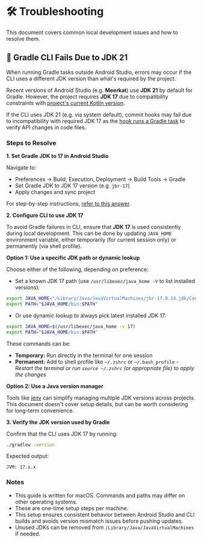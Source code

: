 # 🛠️ Troubleshooting

This document covers common local development issues and how to resolve them.

## 🐘 Gradle CLI Fails Due to JDK 21

When running Gradle tasks outside Android Studio, errors may occur if the CLI uses a different JDK version than what's required by the project.

Recent versions of Android Studio (e.g. **Meerkat**) use **JDK 21** by default for Gradle. However, the project requires **JDK 17** due to compatibility constraints with [project's current Kotlin version](../buildSrc/src/main/kotlin/io.customer/android/Versions.kt#L27).

If the CLI uses JDK 21 (e.g. via system default), commit hooks may fail due to incompatibility with required JDK 17 as the [hook runs a Gradle task](../lefthook.yml#L6) to verify API changes in code files.

### Steps to Resolve

**1. Set Gradle JDK to 17 in Android Studio**

Navigate to:

- Preferences -> Build, Execution, Deployment -> Build Tools -> Gradle
- Set Gradle JDK to JDK 17 version (e.g. `jbr-17`)
- Apply changes and sync project

For step-by-step instructions, [refer to this answer](https://stackoverflow.com/a/79049864/1771663).

**2. Configure CLI to use JDK 17**

To avoid Gradle failures in CLI, ensure that **JDK 17** is used consistently during local development. This can be done by updating `JAVA_HOME` environment variable, either temporarily (for current session only) or permanently (via shell profile).

**Option 1: Use a specific JDK path or dynamic lookup**

Choose either of the following, depending on preference:

- Set a known JDK 17 path (use `/usr/libexec/java_home -V` to list installed versions):

```bash
export JAVA_HOME="/Library/Java/JavaVirtualMachines/jbr-17.0.14.jdk/Contents/Home"
export PATH="$JAVA_HOME/bin:$PATH"
```

- Or use dynamic lookup to always pick latest installed JDK 17:

```bash
export JAVA_HOME=$(/usr/libexec/java_home -v 17)
export PATH="$JAVA_HOME/bin:$PATH"
```

These commands can be:
- **Temporary:** Run directly in the terminal for one session
- **Permanent:** Add to shell profile like `~/.zshrc` or `~/.bash_profile` _- Restart the terminal or run `source ~/.zshrc` (or appropriate file) to apply the changes_

**Option 2: Use a Java version manager**

Tools like [jenv](https://github.com/jenv/jenv) can simplify managing multiple JDK versions across projects. This document doesn't cover setup details, but can be worth considering for long-term convenience.

**3. Verify the JDK version used by Gradle**

Confirm that the CLI uses JDK 17 by running:
```bash
./gradlew -version
```

Expected output:
```
JVM: 17.x.x
```

### Notes

- This guide is written for macOS. Commands and paths may differ on other operating systems.
- These are one-time setup steps per machine.
- This setup ensures consistent behavior between Android Studio and CLI builds and avoids version mismatch issues before pushing updates.
- Unused JDKs can be removed from `/Library/Java/JavaVirtualMachines` if needed.
